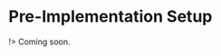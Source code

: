 # Pre-Implementation Setup

!> Coming soon.

[comment]: # (Charlie is working on steps & screenshots. Needs to include optional auto-run disable config)
